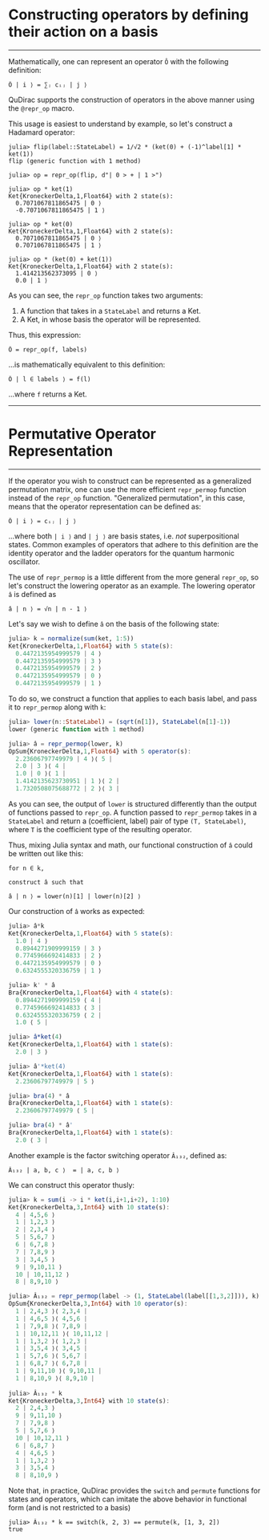 # Constructing operators by defining their action on a basis
---

Mathematically, one can represent an operator `Ô` with the following definition:

```
Ô | i ⟩ = ∑ⱼ cᵢⱼ | j ⟩
```

QuDirac supports the construction of operators in the above manner using the `@repr_op` macro.

This usage is easiest to understand by example, so let's construct a Hadamard operator:

```
julia> flip(label::StateLabel) = 1/√2 * (ket(0) + (-1)^label[1] * ket(1))
flip (generic function with 1 method)

julia> op = repr_op(flip, d"| 0 > + | 1 >")

julia> op * ket(1)
Ket{KroneckerDelta,1,Float64} with 2 state(s):
  0.7071067811865475 | 0 ⟩
  -0.7071067811865475 | 1 ⟩

julia> op * ket(0)
Ket{KroneckerDelta,1,Float64} with 2 state(s):
  0.7071067811865475 | 0 ⟩
  0.7071067811865475 | 1 ⟩

julia> op * (ket(0) + ket(1))
Ket{KroneckerDelta,1,Float64} with 2 state(s):
  1.414213562373095 | 0 ⟩
  0.0 | 1 ⟩
```

As you can see, the `repr_op` function takes two arguments:

1. A function that takes in a `StateLabel` and returns a Ket.
2. A Ket, in whose basis the operator will be represented.

Thus, this expression:

```
Ô = repr_op(f, labels)
```
...is mathematically equivalent to this definition:

```
Ô | l ∈ labels ⟩ = f(l) 
```

...where `f` returns a Ket.

---
# Permutative Operator Representation
---

If the operator you wish to construct can be represented as a generalized permutation matrix, one can use 
the more efficient `repr_permop` function instead of the `repr_op` function. "Generalized permutation", in 
this case, means that the operator representation can be defined as:

```
Ô | i ⟩ = cᵢⱼ | j ⟩
```

...where both `| i ⟩` and `| j ⟩` are basis states, i.e. *not* superpositional states. Common examples of 
operators that adhere to this definition are the identity operator and the ladder operators for the 
quantum harmonic oscillator. 

The use of `repr_permop` is a little different from the more general `repr_op`, so let's 
construct the lowering operator as an example. The lowering operator `â` is defined as 

```
â | n ⟩ = √n | n - 1 ⟩
``` 

Let's say we wish to define `â` on the basis of the following state:

```julia
julia> k = normalize(sum(ket, 1:5))
Ket{KroneckerDelta,1,Float64} with 5 state(s):
  0.4472135954999579 | 4 ⟩
  0.4472135954999579 | 3 ⟩
  0.4472135954999579 | 2 ⟩
  0.4472135954999579 | 0 ⟩
  0.4472135954999579 | 1 ⟩
```

To do so, we construct a function that applies to each basis label, and pass it
to `repr_permop` along with `k`:

```julia
julia> lower(n::StateLabel) = (sqrt(n[1]), StateLabel(n[1]-1))
lower (generic function with 1 method)

julia> â = repr_permop(lower, k)
OpSum{KroneckerDelta,1,Float64} with 5 operator(s):
  2.23606797749979 | 4 ⟩⟨ 5 |
  2.0 | 3 ⟩⟨ 4 |
  1.0 | 0 ⟩⟨ 1 |
  1.4142135623730951 | 1 ⟩⟨ 2 |
  1.7320508075688772 | 2 ⟩⟨ 3 |
```

As you can see, the output of `lower` is structured differently than the output of functions 
passed to `repr_op`. A function passed to `repr_permop` takes in a `StateLabel` and return 
a (coefficient, label) pair of type `(T, StateLabel)`, where `T` is the coefficient type 
of the resulting operator. 

Thus, mixing Julia syntax and math, our functional construction of `â` could be written out like this:

```
for n ∈ k, 

construct â such that

â | n ⟩ = lower(n)[1] | lower(n)[2] ⟩
``` 

Our construction of `â` works as expected:

```julia
julia> â*k
Ket{KroneckerDelta,1,Float64} with 5 state(s):
  1.0 | 4 ⟩
  0.8944271909999159 | 3 ⟩
  0.7745966692414833 | 2 ⟩
  0.4472135954999579 | 0 ⟩
  0.6324555320336759 | 1 ⟩

julia> k' * â
Bra{KroneckerDelta,1,Float64} with 4 state(s):
  0.8944271909999159 ⟨ 4 |
  0.7745966692414833 ⟨ 3 |
  0.6324555320336759 ⟨ 2 |
  1.0 ⟨ 5 |

julia> â*ket(4)
Ket{KroneckerDelta,1,Float64} with 1 state(s):
  2.0 | 3 ⟩

julia> â'*ket(4)
Ket{KroneckerDelta,1,Float64} with 1 state(s):
  2.23606797749979 | 5 ⟩

julia> bra(4) * â
Bra{KroneckerDelta,1,Float64} with 1 state(s):
  2.23606797749979 ⟨ 5 |

julia> bra(4) * â'
Bra{KroneckerDelta,1,Float64} with 1 state(s):
  2.0 ⟨ 3 |
```

Another example is the factor switching operator `Â₁₃₂`, defined as: 

```
Â₁₃₂ | a, b, c ⟩  = | a, c, b ⟩
```

We can construct this operator thusly:

```julia
julia> k = sum(i -> i * ket(i,i+1,i+2), 1:10)
Ket{KroneckerDelta,3,Int64} with 10 state(s):
  4 | 4,5,6 ⟩
  1 | 1,2,3 ⟩
  2 | 2,3,4 ⟩
  5 | 5,6,7 ⟩
  6 | 6,7,8 ⟩
  7 | 7,8,9 ⟩
  3 | 3,4,5 ⟩
  9 | 9,10,11 ⟩
  10 | 10,11,12 ⟩
  8 | 8,9,10 ⟩

julia> Â₁₃₂ = repr_permop(label -> (1, StateLabel(label[[1,3,2]])), k)
OpSum{KroneckerDelta,3,Int64} with 10 operator(s):
  1 | 2,4,3 ⟩⟨ 2,3,4 |
  1 | 4,6,5 ⟩⟨ 4,5,6 |
  1 | 7,9,8 ⟩⟨ 7,8,9 |
  1 | 10,12,11 ⟩⟨ 10,11,12 |
  1 | 1,3,2 ⟩⟨ 1,2,3 |
  1 | 3,5,4 ⟩⟨ 3,4,5 |
  1 | 5,7,6 ⟩⟨ 5,6,7 |
  1 | 6,8,7 ⟩⟨ 6,7,8 |
  1 | 9,11,10 ⟩⟨ 9,10,11 |
  1 | 8,10,9 ⟩⟨ 8,9,10 |
  
julia> Â₁₃₂ * k
Ket{KroneckerDelta,3,Int64} with 10 state(s):
  2 | 2,4,3 ⟩
  9 | 9,11,10 ⟩
  7 | 7,9,8 ⟩
  5 | 5,7,6 ⟩
  10 | 10,12,11 ⟩
  6 | 6,8,7 ⟩
  4 | 4,6,5 ⟩
  1 | 1,3,2 ⟩
  3 | 3,5,4 ⟩
  8 | 8,10,9 ⟩
```

Note that, in practice, QuDirac provides the `switch` and `permute` functions for states and operators, 
which can imitate the above behavior in functional form (and is not restricted to a basis)

```
julia> Â₁₃₂ * k == switch(k, 2, 3) == permute(k, [1, 3, 2])
true
```